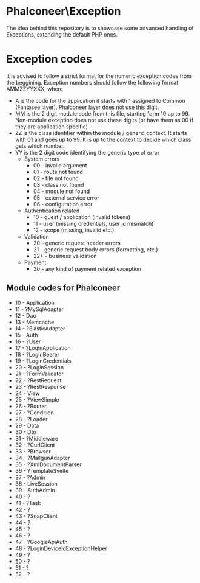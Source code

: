 # Phalconeer\Exception

The idea behind this repository is to showcase some advanced handling of Exceptions, extending the default PHP ones.

# Exception codes

It is advised to follow a strict format for the numeric exception codes from the beggining.
Exception numbers should follow the following format
AMMZZYYXXX, where
* A is the code for the application it starts with 1 assigned to Common (Fantasee layer). Phalconeer layer does not use this digit.
* MM is the 2 digit module code from this file, starting form 10 up to 99. Non-module exception does not use these digits (or have them as 00 if they are application specific)
* ZZ is the class identifier within the module / generic context. It starts with 01 and goes up to 99. It is up to the context to decide which class gets which number.
* YY is the 2 digit code identifying the generic type of error
    * System errors
        * 00 - invalid argument
        * 01 - route not found
        * 02 - file not found
        * 03 - class not found
        * 04 - module not found
        * 05 - external service error
        * 06 - configuration error
    * Authentication related
        * 10 - guest / application (invalid tokens)
        * 11 - user (missing credentials, user id mismatch)
        * 12 - scope (missing, invalid etc.)
    * Validation
        * 20 - generic request header errors
        * 21 - generic request body errors (formatting, etc.)
        * 22+ - business validation
    * Payment
        * 30 - any kind of payment related exception

## Module codes for Phalconeer
* 10 - Application
* 11 - ?MySqlAdapter
* 12 - Dao
* 13 - Memcache
* 14 - ?ElasticAdapter
* 15 - Auth
* 16 - ?User
* 17 - ?LoginApplication
* 18 - ?LoginBearer
* 19 - ?LoginCredentials
* 20 - ?LoginSession
* 21 - ?FormValidator
* 22 - ?RestRequest
* 23 - ?RestResponse
* 24 - View
* 25 - ?ViewSimple
* 26 - ?Router
* 27 - ?Condition
* 28 - ?Loader
* 29 - Data
* 30 - Dto
* 31 - ?Middleware
* 32 - ?CurlClient
* 33 - ?Browser
* 34 - ?MailgunAdapter
* 35 - ?XmlDocumentParser
* 36 - ?TemplateSvelte
* 37 - ?Admin
* 38 - LiveSession
* 39 - AuthAdmin
* 40 - ?
* 41 - ?Task
* 42 - ?
* 43 - ?SoapClient
* 44 - ?
* 45 - ?
* 46 - ?
* 47 - ?GoogleApiAuth
* 48 - ?LoginDeviceIdExceptionHelper
* 49 - ?
* 50 - ?
* 51 - ?
* 52 - ?